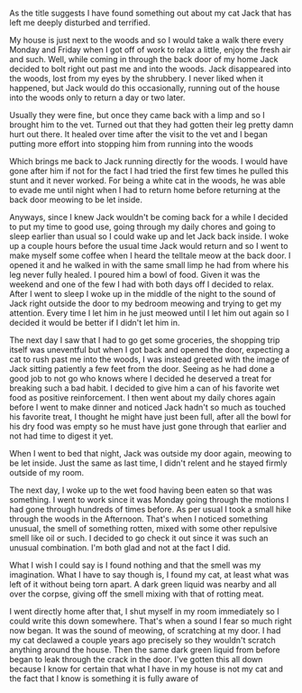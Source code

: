 As the title suggests I have found something out about my cat Jack that has left me deeply disturbed and terrified.

My house is just next to the woods and so I would take a walk there every Monday and Friday when I got off of work to relax a little, enjoy the fresh air and such. Well, while coming in through the back door of my home Jack decided to bolt right out past me and into the woods. Jack disappeared into the woods, lost from my eyes by the shrubbery. I never liked when it happened, but Jack would do this occasionally, running out of the house into the woods only to return a day or two later.

Usually they were fine, but once they came back with a limp and so I brought him to the vet. Turned out that they had gotten their leg pretty damn hurt out there. It healed over time after the visit to the vet and I began putting more effort into stopping him from running into the woods

Which brings me back to Jack running directly for the woods. I would have gone after him if not for the fact I had tried the first few times he pulled this stunt and it never worked. For being a white cat in the woods, he was able to evade me until night when I had to return home before returning at the back door meowing to be let inside.

Anyways, since I knew Jack wouldn't be coming back for a while I decided to put my time to good use, going through my daily chores and going to sleep earlier than usual so I could wake up and let Jack back inside. I woke up a couple hours before the usual time Jack would return and so I went to make myself some coffee when I heard the telltale meow at the back door. I opened it and he walked in with the same small limp he had from where his leg never fully healed. I poured him a bowl of food. Given it was the weekend and one of the few I had with both days off I decided to relax. After I went to sleep I woke up in the middle of the night to the sound of Jack right outside the door to my bedroom meowing and trying to get my attention. Every time I let him in he just meowed until I let him out again so I decided it would be better if I didn't let him in.

The next day I saw that I had to go get some groceries, the shopping trip itself was uneventful but when I got back and opened the door, expecting a cat to rush past me into the woods, I was instead greeted with the image of Jack sitting patiently a few feet from the door. Seeing as he had done a good job to not go who knows where I decided he deserved a treat for breaking such a bad habit. I decided to give him a can of his favorite wet food as positive reinforcement. I then went about my daily chores again before I went to make dinner and noticed Jack hadn't so much as touched his favorite treat, I thought he might have just been full, after all the bowl for his dry food was empty so he must have just gone through that earlier and not had time to digest it yet.

When I went to bed that night, Jack was outside my door again, meowing to be let inside. Just the same as last time, I didn't relent and he stayed firmly outside of my room.

The next day, I woke up to the wet food having been eaten so that was something. I went to work since it was Monday going through the motions I had gone through hundreds of times before. As per usual I took a small hike through the woods in the Afternoon. That's when I noticed something unusual, the smell of something rotten, mixed with some other repulsive smell like oil or such. I decided to go check it out since it was such an unusual combination. I'm both glad and not at the fact I did.

What I wish I could say is I found nothing and that the smell was my imagination. What I have to say though is, I found my cat, at least what was left of it without being torn apart. A dark green liquid was nearby and all over the corpse, giving off the smell mixing with that of rotting meat.

I went directly home after that, I shut myself in my room immediately so I could write this down somewhere. That's when a sound I fear so much right now began. It was the sound of meowing, of scratching at my door. I had my cat declawed a couple years ago precisely so they wouldn't scratch anything around the house. Then the same dark green liquid from before began to leak through the crack in the door. I've gotten this all down because I know for certain that what I have in my house is not my cat and the fact that I know is something it is fully aware of